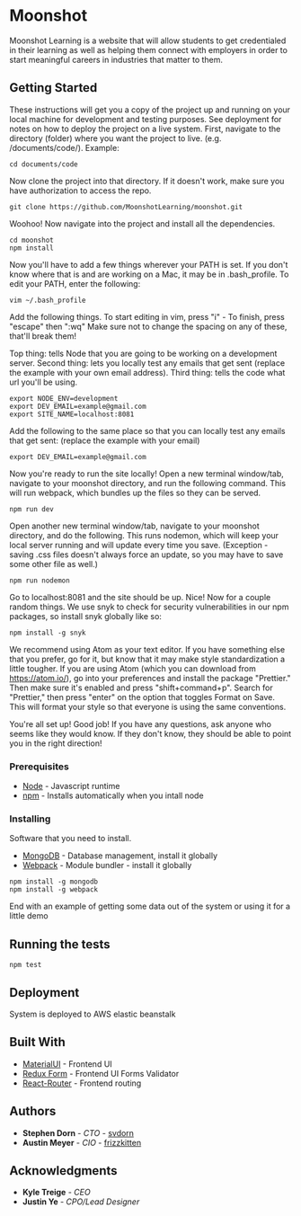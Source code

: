 # Moonshot

Moonshot Learning is a website that will allow students to get credentialed in their learning as well as helping them connect with employers in order to start meaningful careers in industries that matter to them.

## Getting Started

These instructions will get you a copy of the project up and running on your local machine for development and testing purposes. See deployment for notes on how to deploy the project on a live system.
First, navigate to the directory (folder) where you want the project to live. (e.g. /documents/code/). Example:

```
cd documents/code
```

Now clone the project into that directory. If it doesn't work, make sure you have authorization to access the repo.

```
git clone https://github.com/MoonshotLearning/moonshot.git
```

Woohoo! Now navigate into the project and install all the dependencies.

```
cd moonshot
npm install
```

Now you'll have to add a few things wherever your PATH is set. If you don't know where that is and are working on a Mac, it may be in .bash_profile.
To edit your PATH, enter the following:

```
vim ~/.bash_profile
```

Add the following things. To start editing in vim, press "i" - To finish, press "escape" then ":wq"
Make sure not to change the spacing on any of these, that'll break them!

Top thing: tells Node that you are going to be working on a development server.
Second thing: lets you locally test any emails that get sent (replace the example with your own email address).
Third thing: tells the code what url you'll be using.

```
export NODE_ENV=development
export DEV_EMAIL=example@gmail.com
export SITE_NAME=localhost:8081
```

Add the following to the same place so that you can locally test any emails that get sent: (replace the example with your email)

```
export DEV_EMAIL=example@gmail.com
```

Now you're ready to run the site locally! Open a new terminal window/tab, navigate to your moonshot directory, and run the following command. This will run webpack, which bundles up the files so they can be served.

```
npm run dev
```

Open another new terminal window/tab, navigate to your moonshot directory, and do the following. This runs nodemon, which will keep your local server running and will update every time you save. (Exception - saving .css files doesn't always force an update, so you may have to save some other file as well.)

```
npm run nodemon
```

Go to localhost:8081 and the site should be up. Nice!
Now for a couple random things. We use snyk to check for security vulnerabilities in our npm packages, so install snyk globally like so:

```
npm install -g snyk
```

We recommend using Atom as your text editor. If you have something else that you prefer, go for it, but know that it may make style standardization a little tougher.
If you are using Atom (which you can download from https://atom.io/), go into your preferences and install the package "Prettier." Then make sure it's enabled and press "shift+command+p". Search for "Prettier," then press "enter" on the option that toggles Format on Save. This will format your style so that everyone is using the same conventions.

You're all set up! Good job! If you have any questions, ask anyone who seems like they would know. If they don't know, they should be able to point you in the right direction!

### Prerequisites

-   [Node](https://nodejs.org/en/) - Javascript runtime
-   [npm](https://www.npmjs.com/) - Installs automatically when you intall node

### Installing

Software that you need to install.

-   [MongoDB](https://docs.mongodb.com/manual/installation/) - Database management, install it globally
-   [Webpack](https://www.npmjs.com/package/webpack) - Module bundler - install it globally

```
npm install -g mongodb
npm install -g webpack
```

End with an example of getting some data out of the system or using it for a little demo

## Running the tests

```
npm test
```

## Deployment

System is deployed to AWS elastic beanstalk

## Built With

-   [MaterialUI](http://www.material-ui.com/) - Frontend UI
-   [Redux Form](https://redux-form.com/7.2.0/) - Frontend UI Forms Validator
-   [React-Router](https://github.com/ReactTraining/react-router) - Frontend routing

## Authors

-   **Stephen Dorn** - _CTO_ - [svdorn](https://github.com/svdorn)
-   **Austin Meyer** - _CIO_ - [frizzkitten](https://github.com/frizzkitten)

## Acknowledgments

-   **Kyle Treige** - _CEO_
-   **Justin Ye** - _CPO/Lead Designer_
